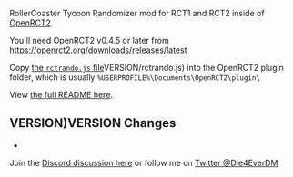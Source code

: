 [//]: # "find+replace VERSION)</details></details>VERSION with the version, example: v0.8"

RollerCoaster Tycoon Randomizer mod for RCT1 and RCT2 inside of [OpenRCT2](https://openrct2.org/).

You'll need OpenRCT2 v0.4.5 or later from https://openrct2.org/downloads/releases/latest

Copy [the `rctrando.js` file](https://github.com/Die4Ever/rollercoaster-tycoon-randomizer/releases/download/VERSION)</details></details>VERSION/rctrando.js) into the OpenRCT2 plugin folder, which is usually `%USERPROFILE%\Documents\OpenRCT2\plugin\`

View [the full README here](https://github.com/Die4Ever/rollercoaster-tycoon-randomizer#readme).

## VERSION)</details></details>VERSION Changes

*

Join the [Discord discussion here](https://discord.gg/jjfKT9nYDR) or follow me on [Twitter @Die4EverDM](https://twitter.com/Die4EverDM)
